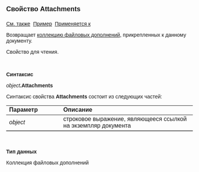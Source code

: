 <html>
<head>
<title>Документ\Attachments</title>
</head>

<body>

<p><strong><font size="4" face="Arial">Свойство Attachments<br>
<br>
</font></strong><font face="Arial"><a href="ReadOnlyAttachments.html">
См. также</a>&nbsp;
<u>Пример</u>&nbsp; <a href="../Asdoc.html">Применяется к</a></font></p>

<p class="label"><font face="Arial">Возвращает <a href="../AsAttachmentCollection.html"> 
коллекцию файловых дополнений</a>, прикрепленных к данному документу.</font></p>

<p class="label"><font face="Arial">Свойство для чтения.</font></p>

<p class="label">&nbsp;</p>

<p class="label"><b><font face="Arial">Синтаксис</font></b></p>

<p><font face="Arial"><em>object</em><strong>.Attachments</strong></font></p>

<p><font face="Arial">Синтаксис свойства <strong>Attachments</strong>
состоит из следующих частей:</font></p>

<table border="1" cellPadding="5" cols="2" frame="below" rules="rows">
<TBODY>
  <tr vAlign="top">
    <td class="label" width="29%"><font face="Arial"><b>Параметр</b></font></td>
    <td class="label" width="71%"><font face="Arial"><strong>Описание</strong></font></td>
  </tr>
  <tr>
    <td width="29%"><em><font face="Arial">object</font></em></td>
    <td width="71%"><font face="Arial">строковое выражение, являющееся 
	ссылкой на экземпляр документа</font></td>
  </tr>
</TBODY>
</table>

<p class="label">&nbsp;</p>

<p class="label"><font face="Arial"><b>Тип данных</b></font></p>

<p class="label"><font face="Arial">Коллекция файловых дополнений</font></p>
</body>
</html>
